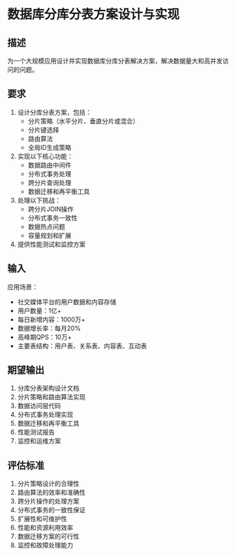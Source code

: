 # 数据库分库分表方案设计与实现

## 描述
为一个大规模应用设计并实现数据库分库分表解决方案，解决数据量大和高并发访问的问题。

## 要求
1. 设计分库分表方案，包括：
   - 分片策略（水平分片、垂直分片或混合）
   - 分片键选择
   - 路由算法
   - 全局ID生成策略
2. 实现以下核心功能：
   - 数据路由中间件
   - 分布式事务处理
   - 跨分片查询处理
   - 数据迁移和再平衡工具
3. 处理以下挑战：
   - 跨分片JOIN操作
   - 分布式事务一致性
   - 数据热点问题
   - 容量规划和扩展
4. 提供性能测试和监控方案

## 输入
应用场景：
- 社交媒体平台的用户数据和内容存储
- 用户数量：1亿+
- 每日新增内容：1000万+
- 数据增长率：每月20%
- 高峰期QPS：10万+
- 主要表结构：用户表、关系表、内容表、互动表

## 期望输出
1. 分库分表架构设计文档
2. 分片策略和路由算法实现
3. 数据访问层代码
4. 分布式事务处理实现
5. 数据迁移和再平衡工具
6. 性能测试报告
7. 监控和运维方案

## 评估标准
1. 分片策略设计的合理性
2. 路由算法的效率和准确性
3. 跨分片操作的处理方案
4. 分布式事务的一致性保证
5. 扩展性和可维护性
6. 性能和资源利用效率
7. 数据迁移方案的可行性
8. 监控和故障处理能力